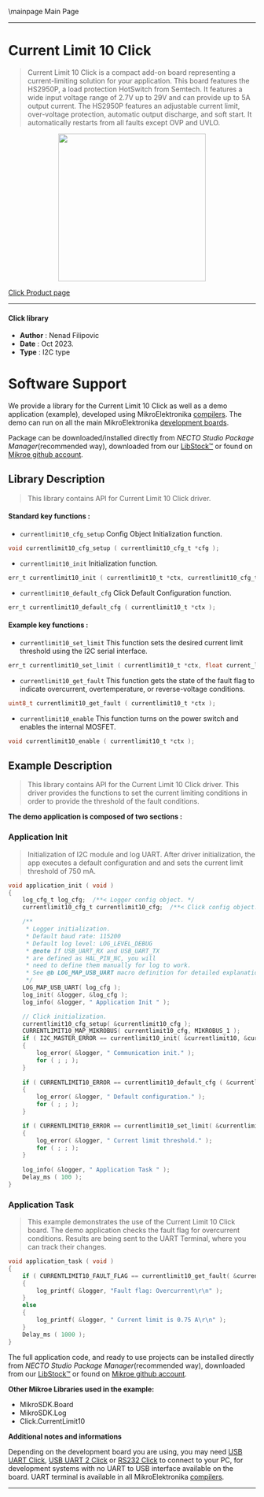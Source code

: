 \mainpage Main Page

---
# Current Limit 10 Click

> Current Limit 10 Click is a compact add-on board representing a current-limiting solution for your application. This board features the HS2950P, a load protection HotSwitch from Semtech. It features a wide input voltage range of 2.7V up to 29V and can provide up to 5A output current. The HS2950P features an adjustable current limit, over-voltage protection, automatic output discharge, and soft start. It automatically restarts from all faults except OVP and UVLO.

<p align="center">
  <img src="https://download.mikroe.com/images/click_for_ide/currentlimit10_click.png" height=300px>
</p>

[Click Product page](https://www.mikroe.com/current-limit-10-click)

---


#### Click library

- **Author**        : Nenad Filipovic
- **Date**          : Oct 2023.
- **Type**          : I2C type


# Software Support

We provide a library for the Current Limit 10 Click
as well as a demo application (example), developed using MikroElektronika
[compilers](https://www.mikroe.com/necto-studio).
The demo can run on all the main MikroElektronika [development boards](https://www.mikroe.com/development-boards).

Package can be downloaded/installed directly from *NECTO Studio Package Manager*(recommended way), downloaded from our [LibStock&trade;](https://libstock.mikroe.com) or found on [Mikroe github account](https://github.com/MikroElektronika/mikrosdk_click_v2/tree/master/clicks).

## Library Description

> This library contains API for Current Limit 10 Click driver.

#### Standard key functions :

- `currentlimit10_cfg_setup` Config Object Initialization function.
```c
void currentlimit10_cfg_setup ( currentlimit10_cfg_t *cfg );
```

- `currentlimit10_init` Initialization function.
```c
err_t currentlimit10_init ( currentlimit10_t *ctx, currentlimit10_cfg_t *cfg );
```

- `currentlimit10_default_cfg` Click Default Configuration function.
```c
err_t currentlimit10_default_cfg ( currentlimit10_t *ctx );
```

#### Example key functions :

- `currentlimit10_set_limit` This function sets the desired current limit threshold using the I2C serial interface.
```c
err_t currentlimit10_set_limit ( currentlimit10_t *ctx, float current_limit );
```

- `currentlimit10_get_fault` This function gets the state of the fault flag to indicate overcurrent, overtemperature, or reverse-voltage conditions.
```c
uint8_t currentlimit10_get_fault ( currentlimit10_t *ctx );
```

- `currentlimit10_enable` This function turns on the power switch and enables the internal MOSFET.
```c
void currentlimit10_enable ( currentlimit10_t *ctx );
```

## Example Description

> This library contains API for the Current Limit 10 Click driver.
> This driver provides the functions to set the current limiting conditions 
> in order to provide the threshold of the fault conditions.

**The demo application is composed of two sections :**

### Application Init

> Initialization of I2C module and log UART.
> After driver initialization, the app executes a default configuration
> and and sets the current limit threshold of 750 mA.

```c
void application_init ( void ) 
{
    log_cfg_t log_cfg;  /**< Logger config object. */
    currentlimit10_cfg_t currentlimit10_cfg;  /**< Click config object. */

    /** 
     * Logger initialization.
     * Default baud rate: 115200
     * Default log level: LOG_LEVEL_DEBUG
     * @note If USB_UART_RX and USB_UART_TX 
     * are defined as HAL_PIN_NC, you will 
     * need to define them manually for log to work. 
     * See @b LOG_MAP_USB_UART macro definition for detailed explanation.
     */
    LOG_MAP_USB_UART( log_cfg );
    log_init( &logger, &log_cfg );
    log_info( &logger, " Application Init " );

    // Click initialization.
    currentlimit10_cfg_setup( &currentlimit10_cfg );
    CURRENTLIMIT10_MAP_MIKROBUS( currentlimit10_cfg, MIKROBUS_1 );
    if ( I2C_MASTER_ERROR == currentlimit10_init( &currentlimit10, &currentlimit10_cfg ) ) 
    {
        log_error( &logger, " Communication init." );
        for ( ; ; );
    }
    
    if ( CURRENTLIMIT10_ERROR == currentlimit10_default_cfg ( &currentlimit10 ) )
    {
        log_error( &logger, " Default configuration." );
        for ( ; ; );
    }

    if ( CURRENTLIMIT10_ERROR == currentlimit10_set_limit( &currentlimit10, 0.75 ) )
    {
        log_error( &logger, " Current limit threshold." );
        for ( ; ; );
    }
    
    log_info( &logger, " Application Task " );
    Delay_ms ( 100 );
}
```

### Application Task

> This example demonstrates the use of the Current Limit 10 Click board. 
> The demo application checks the fault flag for overcurrent conditions.
> Results are being sent to the UART Terminal, where you can track their changes.

```c
void application_task ( void ) 
{
    if ( CURRENTLIMIT10_FAULT_FLAG == currentlimit10_get_fault( &currentlimit10 ) )
    {
        log_printf( &logger, "Fault flag: Overcurrent\r\n" );
    }
    else
    {
        log_printf( &logger, " Current limit is 0.75 A\r\n" );
    }
    Delay_ms ( 1000 );
}
```

The full application code, and ready to use projects can be installed directly from *NECTO Studio Package Manager*(recommended way), downloaded from our [LibStock&trade;](https://libstock.mikroe.com) or found on [Mikroe github account](https://github.com/MikroElektronika/mikrosdk_click_v2/tree/master/clicks).

**Other Mikroe Libraries used in the example:**

- MikroSDK.Board
- MikroSDK.Log
- Click.CurrentLimit10

**Additional notes and informations**

Depending on the development board you are using, you may need
[USB UART Click](https://www.mikroe.com/usb-uart-click),
[USB UART 2 Click](https://www.mikroe.com/usb-uart-2-click) or
[RS232 Click](https://www.mikroe.com/rs232-click) to connect to your PC, for
development systems with no UART to USB interface available on the board. UART
terminal is available in all MikroElektronika
[compilers](https://shop.mikroe.com/compilers).

---
